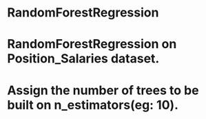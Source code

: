# RandomForestRegression
# RandomForestRegression on Position_Salaries dataset.
# Assign the number of trees to be built on n_estimators(eg: 10).
